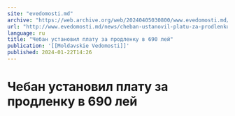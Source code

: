 ```yaml
---
site: "evedomosti.md"
archive: "https://web.archive.org/web/20240405030800/www.evedomosti.md/news/cheban-ustanovil-platu-za-prodlenku-v-690-lej"
url: "http://www.evedomosti.md/news/cheban-ustanovil-platu-za-prodlenku-v-690-lej"
language: ru
title: "Чебан установил плату за продленку в 690 лей"
publication: '[[Moldavskie Vedomosti]]'
published: 2024-01-22T14:26
---
```


# Чебан установил плату за продленку в 690 лей


